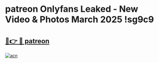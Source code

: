 # patreon Onlyfans Leaked - New Video & Photos March 2025 !sg9c9

# <h2><a href="https://om484r.iuczelnia.edu.pl?title=patreon&ref=sg9c9">🔗👉 🔴 patreon</a></h2>

[![acn](https://github.com/user-attachments/assets/0f9c940e-d8b0-45ae-aac7-cd30a18b3e1c)](https://om484r.iuczelnia.edu.pl?title=patreon&ref=sg9c9)

